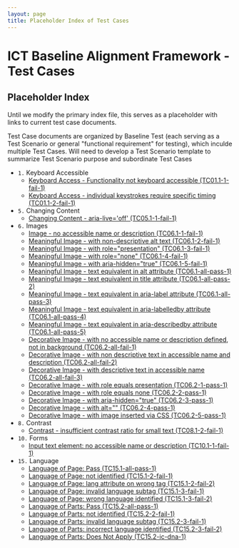 ```yaml
---
layout: page
title: Placeholder Index of Test Cases
---
```

# ICT Baseline Alignment Framework - Test Cases
## Placeholder Index

Until we modify the primary index file, this serves as a placeholder with links to current test case documents.

Test Case documents are organized by Baseline Test (each serving as a Test Scenario or general "functional requirement" for testing), which inculde multiple Test Cases. Will need to develop a Test Scenario template to summarize Test Scenario purpose and subordinate Test Cases

* `1.` Keyboard Accessible
  * [Keyboard Access - Functionality not keyboard accessible (TC01.1-1-fail-1)](testcases/TC01.1-1-fail-1.html)
  * [Keyboard Access - individual keystrokes require specific timing (TC01.1-2-fail-1)](testcases/TC01.1-2-fail-1.html)
* `5.` Changing Content
  * [Changing Content - aria-live='off' (TC05.1-1-fail-1)](testcases/TC05.1-1-fail-1.html)
* `6.` Images
  * [Image - no accessible name or description (TC06.1-1-fail-1)](testcases/TC06.1-1-fail-1.html)
  * [Meaningful Image - with non-descriptive alt text (TC06.1-2-fail-1)](testcases/TC06.1-2-fail-1.html)
  * [Meaningful Image - with role="presentation" (TC06.1-3-fail-1)](testcases/TC06.1-3-fail-1.html)
  * [Meaningful Image - with role="none" (TC06.1-4-fail-1)](testcases/TC06.1-4-fail-1.html)
  * [Meaningful Image - with aria-hidden="true" (TC06.1-5-fail-1)](testcases/TC06.1-5-fail-1.html)
  * [Meaningful Image - text equivalent in alt attribute (TC06.1-all-pass-1)](testcases/TC06.1-all-pass-1.html)
  * [Meaningful Image - text equivalent in title attribute (TC06.1-all-pass-2)](testcases/TC06.1-all-pass-2.html)
  * [Meaningful Image - text equivalent in aria-label attribute (TC06.1-all-pass-3)](testcases/TC06.1-all-pass-3.html)
  * [Meaningful Image - text equivalent in aria-labelledby attribute (TC06.1-all-pass-4)](testcases/TC06.1-all-pass-4.html)
  * [Meaningful Image - text equivalent in aria-describedby attribute (TC06.1-all-pass-5)](testcases/TC06.1-all-pass-5.html)
  * [Decorative Image - with no accessible name or description defined, not in background (TC06.2-all-fail-1)](testcases/TC06.2-all-fail-1.html)
  * [Decorative Image - with non descriptive text in accessible name and description (TC06.2-all-fail-2)](testcases/TC06.2-all-fail-2.html)
  * [Decorative Image - with descriptive text in accessible name (TC06.2-all-fail-3)](testcases/TC06.2-all-fail-3.html)  
  * [Decorative Image - with role equals presentation (TC06.2-1-pass-1)](testcases/TC06.2-1-pass-1.html)
  * [Decorative Image - with role equals none (TC06.2-2-pass-1)](testcases/TC06.2-2-pass-1.html)
  * [Decorative Image - with aria-hidden="true" (TC06.2-3-pass-1)](testcases/TC06.2-3-pass-1.html)
  * [Decorative Image - with alt="" (TC06.2-4-pass-1)](testcases/TC06.2-4-pass-1.html)
  * [Decorative Image - with image inserted via CSS (TC06.2-5-pass-1)](testcases/TC06.2-5-pass-1.html)
* `8.` Contrast
  * [Contrast - insufficient contrast ratio for small text (TC08.1-2-fail-1)](testcases/TC08.1-2-fail-1.html)
* `10.` Forms
  * [Input text element: no accessible name or description (TC10.1-1-fail-1)](testcases/TC10.1-1-fail-1.html)
* `15.` Language
  * [Language of Page: Pass (TC15.1-all-pass-1)](testcases/TC15.1-all-pass-1.html) 
  * [Language of Page: not identified (TC15.1-2-fail-1)](testcases/TC15.1-2-fail-1.html) 
  * [Language of Page: lang attribute on wrong tag (TC15.1-2-fail-2)](testcases/TC15.1-2-fail-2.html) 
  * [Language of Page: invalid language subtag (TC15.1-3-fail-1)](testcases/TC15.1-3-fail-1.html) 
  * [Language of Page: wrong language identified (TC15.1-3-fail-2)](testcases/TC15.1-3-fail-2.html) 
  * [Language of Parts: Pass (TC15.2-all-pass-1)](testcases/TC15.2-all-pass-1.html) 
  * [Language of Parts: not identified (TC15.2-2-fail-1)](testcases/TC15.2-2-fail-1.html) 
  * [Language of Parts: invalid language subtag (TC15.2-3-fail-1)](testcases/TC15.2-3-fail-1.html) 
  * [Language of Parts: incorrect language identified (TC15.2-3-fail-2)](testcases/TC15.2-3-fail-2.html) 
  * [Language of Parts: Does Not Apply (TC15.2-ic-dna-1)](testcases/TC15.2-ic-dna-1.html) 
  
